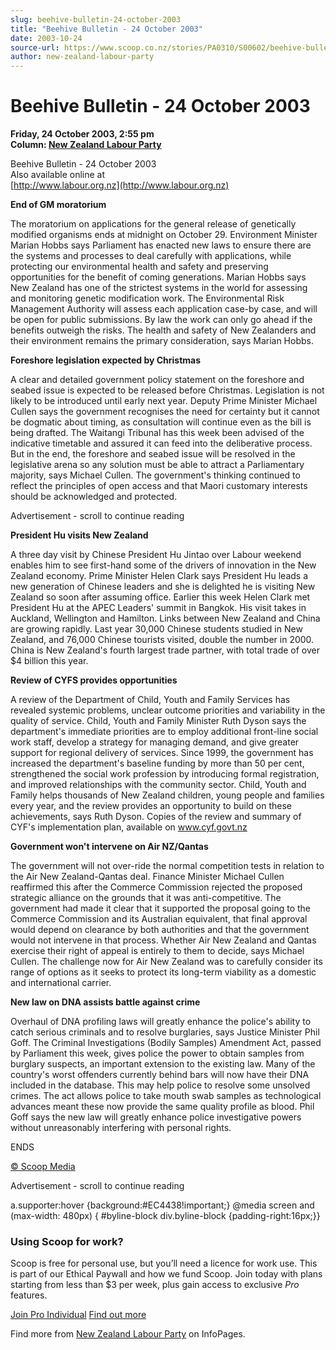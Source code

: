 ```yaml
---
slug: beehive-bulletin-24-october-2003
title: "Beehive Bulletin - 24 October 2003"
date: 2003-10-24
source-url: https://www.scoop.co.nz/stories/PA0310/S00602/beehive-bulletin-24-october-2003.htm
author: new-zealand-labour-party
---
```

Beehive Bulletin - 24 October 2003
==================================

**Friday, 24 October 2003, 2:55 pm**  
**Column: [New Zealand Labour Party](https://info.scoop.co.nz/New_Zealand_Labour_Party)**

Beehive Bulletin - 24 October 2003  
Also available online at  
[http://www.labour.org.nz](http://www.labour.org.nz)

**End of GM moratorium**

The moratorium on applications for the general release of genetically modified organisms ends at midnight on October 29. Environment Minister Marian Hobbs says Parliament has enacted new laws to ensure there are the systems and processes to deal carefully with applications, while protecting our environmental health and safety and preserving opportunities for the benefit of coming generations. Marian Hobbs says New Zealand has one of the strictest systems in the world for assessing and monitoring genetic modification work. The Environmental Risk Management Authority will assess each application case-by case, and will be open for public submissions. By law the work can only go ahead if the benefits outweigh the risks. The health and safety of New Zealanders and their environment remains the primary consideration, says Marian Hobbs.

**Foreshore legislation expected by Christmas**

A clear and detailed government policy statement on the foreshore and seabed issue is expected to be released before Christmas. Legislation is not likely to be introduced until early next year. Deputy Prime Minister Michael Cullen says the government recognises the need for certainty but it cannot be dogmatic about timing, as consultation will continue even as the bill is being drafted. The Waitangi Tribunal has this week been advised of the indicative timetable and assured it can feed into the deliberative process. But in the end, the foreshore and seabed issue will be resolved in the legislative arena so any solution must be able to attract a Parliamentary majority, says Michael Cullen. The government's thinking continued to reflect the principles of open access and that Maori customary interests should be acknowledged and protected.

Advertisement - scroll to continue reading





**President Hu visits New Zealand**

A three day visit by Chinese President Hu Jintao over Labour weekend enables him to see first-hand some of the drivers of innovation in the New Zealand economy. Prime Minister Helen Clark says President Hu leads a new generation of Chinese leaders and she is delighted he is visiting New Zealand so soon after assuming office. Earlier this week Helen Clark met President Hu at the APEC Leaders' summit in Bangkok. His visit takes in Auckland, Wellington and Hamilton. Links between New Zealand and China are growing rapidly. Last year 30,000 Chinese students studied in New Zealand, and 76,000 Chinese tourists visited, double the number in 2000. China is New Zealand's fourth largest trade partner, with total trade of over $4 billion this year.

**Review of CYFS provides opportunities**

A review of the Department of Child, Youth and Family Services has revealed systemic problems, unclear outcome priorities and variability in the quality of service. Child, Youth and Family Minister Ruth Dyson says the department's immediate priorities are to employ additional front-line social work staff, develop a strategy for managing demand, and give greater support for regional delivery of services. Since 1999, the government has increased the department's baseline funding by more than 50 per cent, strengthened the social work profession by introducing formal registration, and improved relationships with the community sector. Child, Youth and Family helps thousands of New Zealand children, young people and families every year, and the review provides an opportunity to build on these achievements, says Ruth Dyson. Copies of the review and summary of CYF's implementation plan, available on www.cyf.govt.nz

**Government won't intervene on Air NZ/Qantas**

The government will not over-ride the normal competition tests in relation to the Air New Zealand-Qantas deal. Finance Minister Michael Cullen reaffirmed this after the Commerce Commission rejected the proposed strategic alliance on the grounds that it was anti-competitive. The government had made it clear that it supported the proposal going to the Commerce Commission and its Australian equivalent, that final approval would depend on clearance by both authorities and that the government would not intervene in that process. Whether Air New Zealand and Qantas exercise their right of appeal is entirely to them to decide, says Michael Cullen. The challenge now for Air New Zealand was to carefully consider its range of options as it seeks to protect its long-term viability as a domestic and international carrier.

**New law on DNA assists battle against crime**

Overhaul of DNA profiling laws will greatly enhance the police's ability to catch serious criminals and to resolve burglaries, says Justice Minister Phil Goff. The Criminal Investigations (Bodily Samples) Amendment Act, passed by Parliament this week, gives police the power to obtain samples from burglary suspects, an important extension to the existing law. Many of the country's worst offenders currently behind bars will now have their DNA included in the database. This may help police to resolve some unsolved crimes. The act allows police to take mouth swab samples as technological advances meant these now provide the same quality profile as blood. Phil Goff says the new law will greatly enhance police investigative powers without unreasonably interfering with personal rights.

ENDS  

[© Scoop Media](http://www.scoop.co.nz/about/terms.html)  

Advertisement - scroll to continue reading



a.supporter:hover {background:#EC4438!important;} @media screen and (max-width: 480px) { #byline-block div.byline-block {padding-right:16px;}}

### Using Scoop for work?

Scoop is free for personal use, but you’ll need a licence for work use. This is part of our Ethical Paywall and how we fund Scoop. Join today with plans starting from less than $3 per week, plus gain access to exclusive _Pro_ features.  
  
[Join Pro Individual](https://pro.scoop.co.nz/Individual/?from=ProIn24) [Find out more](https://pro.scoop.co.nz/using-scoop-for-work/?from=ProIn24)

Find more from [New Zealand Labour Party](https://info.scoop.co.nz/New_Zealand_Labour_Party) on InfoPages.